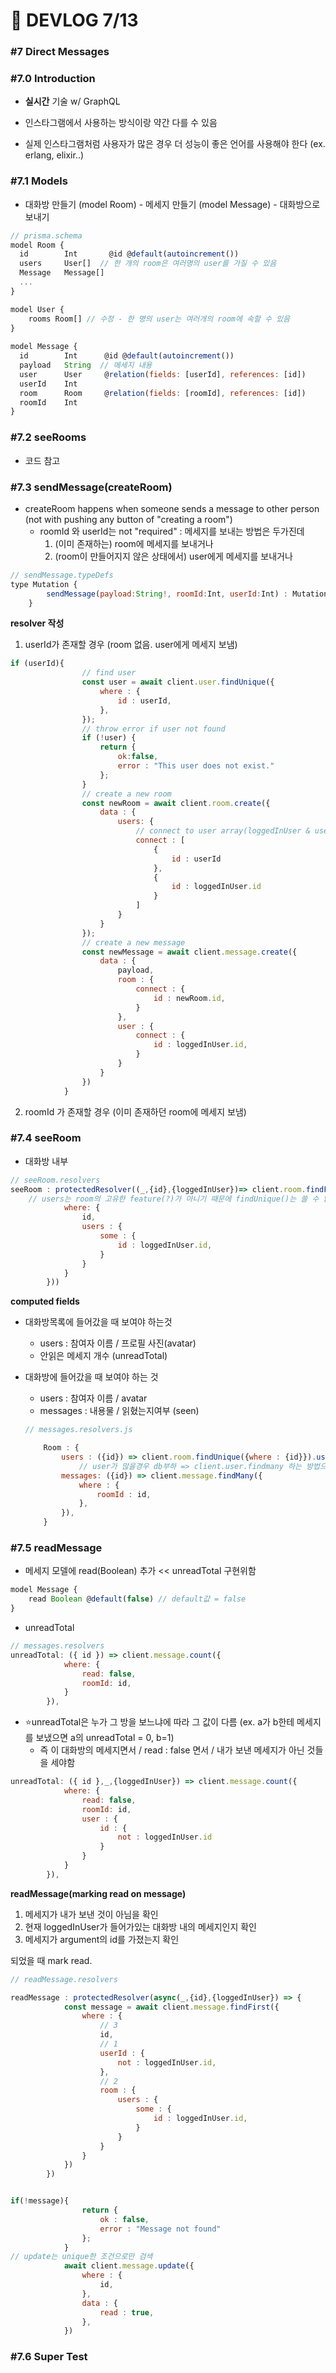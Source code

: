 # 🍑 DEVLOG 7/13

### #7 Direct Messages

### #7.0 Introduction

- **실시간** 기술 w/ GraphQL

- 인스타그램에서 사용하는 방식이랑 약간 다를 수 있음
- 실제 인스타그램처럼 사용자가 많은 경우 더 성능이 좋은 언어를 사용해야 한다 (ex. erlang, elixir..)



### #7.1 Models

- 대화방 만들기 (model Room) - 메세지 만들기 (model Message) - 대화방으로 보내기

```js
// prisma.schema
model Room {
  id        Int       @id @default(autoincrement())
  users     User[]  // 한 개의 room은 여러명의 user를 가질 수 있음
  Message   Message[]
  ...
}

model User {
    rooms Room[] // 수정 - 한 명의 user는 여러개의 room에 속할 수 있음
}
    
model Message {
  id        Int      @id @default(autoincrement())
  payload   String  // 메세지 내용
  user      User     @relation(fields: [userId], references: [id])
  userId    Int
  room      Room     @relation(fields: [roomId], references: [id])
  roomId    Int
}

```



### #7.2 seeRooms

- 코드 참고

### #7.3 sendMessage(createRoom)

- createRoom happens when someone sends a message to other person (not with pushing any button of "creating a room")
  - roomId 와 userId는 not "required" : 메세지를 보내는 방법은 두가진데
    1. (이미 존재하는) room에 메세지를 보내거나
    2. (room이 만들어지지 않은 상태에서) user에게 메세지를 보내거나

```js
// sendMessage.typeDefs
type Mutation {
        sendMessage(payload:String!, roomId:Int, userId:Int) : MutationResponse!
    }
```

**resolver 작성**

1. userId가 존재할 경우 (room 없음. user에게 메세지 보냄)

```js
if (userId){
                // find user
                const user = await client.user.findUnique({
                    where : {
                        id : userId,
                    },
                });
                // throw error if user not found
                if (!user) {
                    return {
                        ok:false,
                        error : "This user does not exist."
                    };
                }
                // create a new room
                const newRoom = await client.room.create({
                    data : {
                        users: {
                            // connect to user array(loggedInUser & user that i send message to) 
                            connect : [ 
                                {
                                    id : userId
                                },
                                {
                                    id : loggedInUser.id
                                }
                            ]
                        }
                    }
                });
                // create a new message
                const newMessage = await client.message.create({
                    data : {
                        payload,
                        room : {
                            connect : {
                                id : newRoom.id,
                            }
                        },
                        user : {
                            connect : {
                                id : loggedInUser.id,
                            }
                        }
                    }
                })
            }
```



2. roomId 가 존재할 경우 (이미 존재하던 room에 메세지 보냄)





### #7.4 seeRoom

- 대화방 내부

```js
// seeRoom.resolvers
seeRoom : protectedResolver((_,{id},{loggedInUser})=> client.room.findFirst({
    // users는 room의 고유한 feature(?)가 아니기 때문에 findUnique()는 쓸 수 없음
            where: {
                id,
                users : {
                    some : {
                        id : loggedInUser.id,
                    }
                }
            }
        }))
```



**computed fields**

- 대화방목록에 들어갔을 때 보여야 하는것 
  - users : 참여자 이름 / 프로필 사진(avatar)
  - 안읽은 메세지 개수 (unreadTotal)

- 대화방에 들어갔을 때 보여야 하는 것

  - users : 참여자 이름 / avatar
  - messages : 내용물 / 읽혔는지여부 (seen)

  ```js
  // messages.resolvers.js
  
      Room : {
          users : ({id}) => client.room.findUnique({where : {id}}).users(),
              // user가 많을경우 db부하 => client.user.findmany 하는 방법으로 해야함
          messages: ({id}) => client.message.findMany({
              where : {
                  roomId : id,
              },
          }),
      }
  ```

  

### #7.5 readMessage

- 메세지 모델에 read(Boolean) 추가 << unreadTotal 구현위함

```js
model Message {
    read Boolean @default(false) // default값 = false
}
```

- unreadTotal

```js
// messages.resolvers
unreadTotal: ({ id }) => client.message.count({
            where: {
                read: false,
                roomId: id,
            }
        }),
```

- ⭐unreadTotal은 누가 그 방을 보느냐에 따라 그 값이 다름 (ex. a가 b한테 메세지를 보냈으면 a의 unreadTotal = 0, b=1)
  - 즉 이 대화방의 메세지면서 / read : false 면서 / 내가 보낸 메세지가 아닌 것들을 세야함

```js
unreadTotal: ({ id },_,{loggedInUser}) => client.message.count({
            where: {
                read: false,
                roomId: id,
                user : {
                    id : {
                        not : loggedInUser.id
                    }
                }
            }
        }),
```



**readMessage(marking read on message)**

1. 메세지가 내가 보낸 것이 아님을 확인
2. 현재 loggedInUser가 들어가있는 대화방 내의 메세지인지 확인
3. 메세지가 argument의 id를 가졌는지 확인

되었을 때 mark read.

```js
// readMessage.resolvers

readMessage : protectedResolver(async(_,{id},{loggedInUser}) => {
            const message = await client.message.findFirst({
                where : {
                    // 3
                    id,
                    // 1
                    userId : {
                        not : loggedInUser.id,
                    },
                    // 2
                    room : {
                        users : {
                            some : {
                                id : loggedInUser.id,
                            }
                        }
                    }
                }
            })
        })


if(!message){
                return {
                    ok : false,
                    error : "Message not found"
                };
            }
// update는 unique한 조건으로만 검색
            await client.message.update({
                where : {
                    id,
                },
                data : {
                    read : true,
                },
            })
```



### #7.6 Super Test

